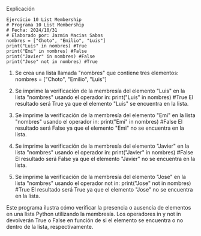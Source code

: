 Explicación
```
Ejercicio 10 List Membership 
# Programa 10 List Membership
# Fecha: 2024/10/31
# Elaborado por: Jazmin Macias Sabas
nombres = ["Choto", "Emilio", "Luis"]
print("Luis" in nombres) #True
print("Emi" in nombres) #False
print("Javier" in nombres) #False
print("Jose" not in nombres) #True
```
1. Se crea una lista llamada "nombres" que contiene tres elementos:
nombres = ["Choto", "Emilio", "Luis"]

2. Se imprime la verificación de la membresía del elemento "Luis" en la lista "nombres" usando el operador in:
print("Luis" in nombres) #True
El resultado será True ya que el elemento "Luis" se encuentra en la lista.

3. Se imprime la verificación de la membresía del elemento "Emi" en la lista "nombres" usando el operador in:
print("Emi" in nombres) #False
El resultado será False ya que el elemento "Emi" no se encuentra en la lista.

4. Se imprime la verificación de la membresía del elemento "Javier" en la lista "nombres" usando el operador in:
print("Javier" in nombres) #False
El resultado será False ya que el elemento "Javier" no se encuentra en la lista.

5. Se imprime la verificación de la membresía del elemento "Jose" en la lista "nombres" usando el operador not in:
print("Jose" not in nombres) #True
El resultado será True ya que el elemento "Jose" no se encuentra en la lista.

Este programa ilustra cómo verificar la presencia o ausencia de elementos en una lista Python utilizando la membresía. Los operadores in y not in devolverán True o False en función de si el elemento se encuentra o no dentro de la lista, respectivamente.
